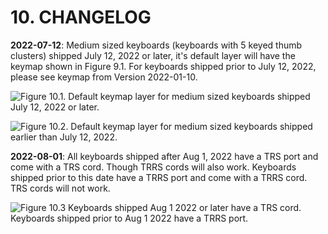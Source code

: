 # 10. CHANGELOG

**2022-07-12**: Medium sized keyboards (keyboards with 5 keyed thumb clusters) shipped July 12, 2022 or later, it's default layer will  have the keymap shown in Figure 9.1. For keyboards shipped prior to July 12, 2022, please see keymap from Version 2022-01-10.

![Figure 10.1. Default keymap layer for medium sized keyboards shipped July 12, 2022 or later.](.gitbook/assets/five\_layer\_0.jpg)

![Figure 10.2. Default keymap layer for medium sized keyboards shipped earlier than July 12, 2022.](.gitbook/assets/five\_layer\_0.png)

**2022-08-01**: All keyboards shipped after Aug 1, 2022 have a TRS port and come with a TRS cord. Though TRRS cords will also work. Keyboards shipped prior to this date have a TRRS port and come with a TRRS cord. TRS cords will not work.

![Figure 10.3 Keyboards shipped Aug 1 2022  or later have a TRS cord. Keyboards shipped prior to Aug 1 2022 have a TRRS port.](.gitbook/assets/TRS\_TRRS.jpg)

